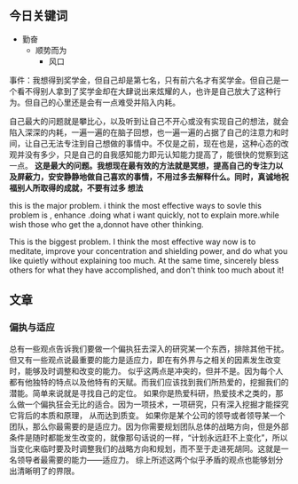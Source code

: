## 今日关键词
- 勤奋
	- 顺势而为
		- 风口



事件：我想得到奖学金，但自己却是第七名，只有前六名才有奖学金。但自己是一个看不得别人拿到了奖学金却在大肆说出来炫耀的人，也许是自己放大了这种行为。但自己的心里还是会有一点难受并陷入内耗。

自己最大的问题就是攀比心，以及听到让自己不开心或没有实现自己的想法，就会陷入深深的内耗，一遍一遍的在脑子回想，也一遍一遍的占据了自己的注意力和时间，让自己无法专注到自己想做的事情中。不仅是之前，现在也是，这种心态的改观并没有多少，只是自己的自我感知能力即元认知能力提高了，能很快的觉察到这一点。
**这是最大的问题。我想现在最有效的方法就是冥想，提高自己的专注力以及屏蔽力，安安静静地做自己喜欢的事情，不用过多去解释什么。同时，真诚地祝福别人所取得的成就，不要有过多 想法**

this is the major problem. i think the most effective ways to sovle this problem is , enhance 
.doing what i want  quickly, not to explain more.while wish those who get the a,donnot have
other thinking.

This is the biggest problem. I think the most effective way now is to meditate, improve your concentration and shielding power, and do what you like quietly without explaining too much. At the same time, sincerely bless others for what they have accomplished, and don't think too much about it!





## 文章

### 偏执与适应

总有一些观点告诉我们要做一个偏执狂去深入的研究某一个东西，排除其他干扰。但又有一些观点说最重要的能力是适应力，即在有外界与之相关的因素发生改变时，能够及时调整和改变的能力。
似乎这两点是冲突的，但并不是。因为每个人都有他独特的特点以及他特有的天赋。而我们应该找到我们所热爱的，挖掘我们的潜能。简单来说就是寻找自己的定位。
如果你是热爱科研，热爱技术之类的，那么做一个偏执狂会无比的适合。因为一项技术，一项研究，只有深入挖掘才能探究它背后的本质和原理， 从而达到质变。
如果你是某个公司的领导或者领导某一个团队，那么你最需要的是适应力。因为你需要规划团队总体的战略方向，但是外部条件是随时都能发生改变的，就像那句话说的一样，“计划永远赶不上变化”，所以当变化来临时要及时调整我们的战略方向和规划，而不至于走进死胡同。这就是一名领导者最需要的能力——适应力。
综上所述这两个似乎矛盾的观点也能够划分出清晰明了的界限。